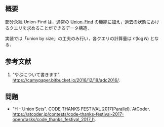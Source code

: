 ## 概要

部分永続 Union-Find は，通常の [Union-Find](https://today2098.github.io/algorithm/src/DataStructure/UnionFind/union_find.hpp) の機能に加え，過去の状態におけるクエリを求めることができるデータ構造．

実装では「union by size」の工夫のみ行い，各クエリの計算量は $\mathcal{O}(\log N)$ となる．


## 参考文献

1. "やぶについて書きます". <https://camypaper.bitbucket.io/2016/12/18/adc2016/>.


## 問題

- "H - Union Sets". CODE THANKS FESTIVAL 2017(Parallel). AtCoder. <https://atcoder.jp/contests/code-thanks-festival-2017-open/tasks/code_thanks_festival_2017_h>.
